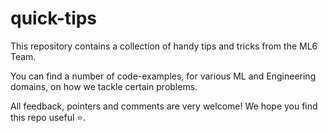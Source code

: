 # quick-tips

This repository contains a collection of handy tips and tricks from the ML6 Team.

You can find a number of code-examples, for various ML and Engineering domains, on how we tackle certain problems.

All feedback, pointers and comments are very welcome! We hope you find this repo useful ⭐.